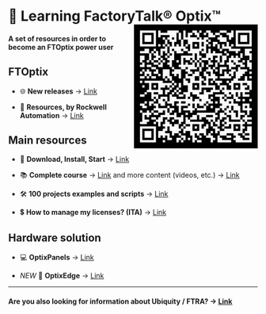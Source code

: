 # 📘 Learning FactoryTalk® Optix™ <img src="./images/LearnOptix.png" alt="LearnOptix" width="250" height="250" align="right">

#### A set of resources in order to become an FTOptix power user

<!-- FTOPTIX -->
## FTOptix

- 🌐 **New releases** → [Link](./chapters/FTOptix_overview.md)

- 🏁 **Resources, by Rockwell Automation** → [Link](https://www.rockwellautomation.com/en-us/support/documentation/technical/capabilities/optix-portfolio.html)

<!-- MAIN RESOURCES -->
## Main resources

- 🚀 **Download, Install, Start** → [Link](./chapters/Download_install_start.md)

- 📚 **Complete course** →  [Link](https://github.com/massimovar/LearningFTOptix/blob/main/pdf/FTOptix_Technical_training.pdf) and more content (videos, etc.) → [Link](./chapters/Learning_material.md)

- 🛠️ **100 projects examples and scripts** → [Link](./chapters/Examples.md)

- 💲 **How to manage my licenses? (ITA)** → [Link](https://www.youtube.com/watch?v=BVXPn04wZ8M&ab_channel=ASEMS.r.l.)

<!-- HARDWARE SOLUTION -->
## Hardware solution

  - 💻 **OptixPanels** → [Link](./chapters/OptixPanels_and_co.md)

  - _NEW_ 🎉 **OptixEdge** → [Link](./chapters/OptixEdge.md)

---

#### Are you also looking for information about Ubiquity / FTRA? -> [Link](https://github.com/massimovar/LearningUbiquityX/)
